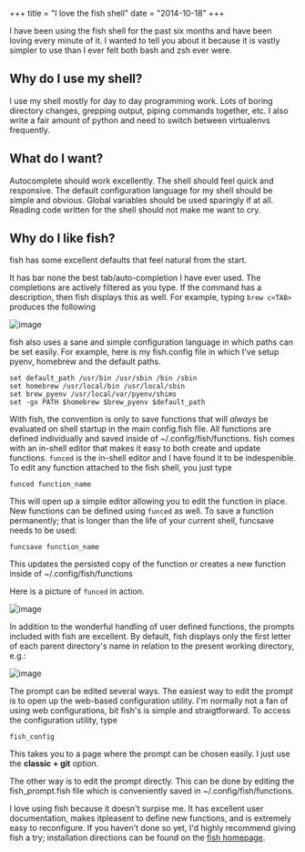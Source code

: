 +++
title = "I love the fish shell"
date = "2014-10-18"
+++

I have been using the fish shell for the past six months and have been
loving every minute of it. I wanted to tell you about it because it is
vastly simpler to use than I ever felt both bash and zsh ever were.

## Why do I use my shell?

I use my shell mostly for day to day programming work. Lots of boring
directory changes, grepping output, piping commands together, etc. I
also write a fair amount of python and need to switch between
virtualenvs frequently.

## What do I want?

Autocomplete should work excellently. The shell should feel quick and
responsive. The default configuration language for my shell should be
simple and obvious. Global variables should be used sparingly if at all.
Reading code written for the shell should not make me want to cry.

## Why do I like fish?

fish has some excellent defaults that feel natural from the start.

It has bar none the best tab/auto-completion I have ever used. The
completions are actively filtered as you type. If the command has a
description, then fish displays this as well. For example, typing
`brew c<TAB>` produces the following

![image](/img/completion.png)

fish also uses a sane and simple configuration language in which paths
can be set easily. For example, here is my fish.config file in which
I've setup pyenv, homebrew and the default paths.

```console
set default_path /usr/bin /usr/sbin /bin /sbin
set homebrew /usr/local/bin /usr/local/sbin
set brew_pyenv /usr/local/var/pyenv/shims
set -gx PATH $homebrew $brew_pyenv $default_path
```

With fish, the convention is only to save functions that will *always*
be evaluated on shell startup in the main config.fish file. All
functions are defined individually and saved inside of
\~/.config/fish/functions. fish comes with an in-shell editor that makes
it easy to both create and update functions. `funced` is the in-shell
editor and I have found it to be indespenible. To edit any function
attached to the fish shell, you just type

```console
funced function_name
```

This will open up a simple editor allowing you to edit the function in
place. New functions can be defined using `funced` as well. To save a
function permanently; that is longer than the life of your current
shell, funcsave needs to be used:

```console
funcsave function_name
```

This updates the persisted copy of the function or creates a new
function inside of \~/.config/fish/functions

Here is a picture of `funced` in action.

![image](/img/funced.png)

In addition to the wonderful handling of user defined functions, the
prompts included with fish are excellent. By default, fish displays only
the first letter of each parent directory's name in relation to the
present working directory, e.g.:

![image](/img/prompt.png)

The prompt can be edited several ways. The easiest way to edit the
prompt is to open up the web-based configuration utility. I'm normally
not a fan of using web configurations, bit fish's is simple and
straigtforward. To access the configuration utility, type

```console
fish_config
```

This takes you to a page where the prompt can be chosen easily. I just
use the **classic + git** option.

The other way is to edit the prompt directly. This can be done by
editing the fish\_prompt.fish file which is conveniently saved in
\~/.config/fish/functions.

I love using fish because it doesn't surpise me. It has excellent user
documentation, makes itpleasent to define new functions, and is
extremely easy to reconfigure. If you haven't done so yet, I'd highly
recommend giving fish a try; installation directions can be found on the
[fish homepage](http://fishshell.com).
